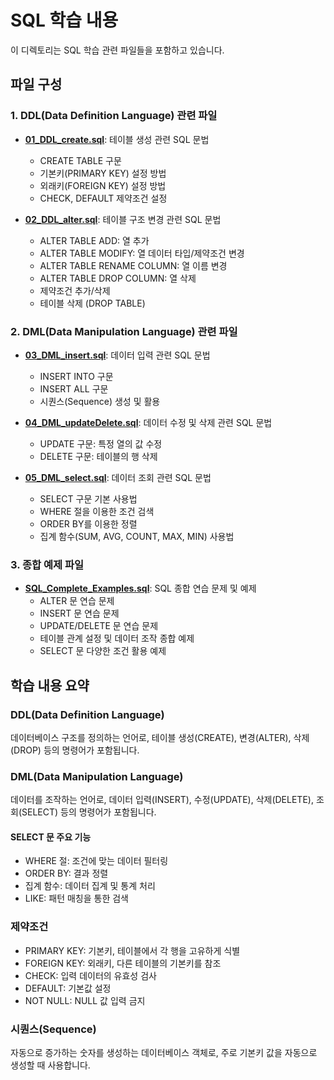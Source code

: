 # SQL 학습 내용

이 디렉토리는 SQL 학습 관련 파일들을 포함하고 있습니다.

## 파일 구성

### 1. DDL(Data Definition Language) 관련 파일

- **[01_DDL_create.sql](./01_DDL_create.sql)**: 테이블 생성 관련 SQL 문법

  - CREATE TABLE 구문
  - 기본키(PRIMARY KEY) 설정 방법
  - 외래키(FOREIGN KEY) 설정 방법
  - CHECK, DEFAULT 제약조건 설정

- **[02_DDL_alter.sql](./02_DDL_alter.sql)**: 테이블 구조 변경 관련 SQL 문법

  - ALTER TABLE ADD: 열 추가
  - ALTER TABLE MODIFY: 열 데이터 타입/제약조건 변경
  - ALTER TABLE RENAME COLUMN: 열 이름 변경
  - ALTER TABLE DROP COLUMN: 열 삭제
  - 제약조건 추가/삭제
  - 테이블 삭제 (DROP TABLE)

### 2. DML(Data Manipulation Language) 관련 파일

- **[03_DML_insert.sql](./03_DML_insert.sql)**: 데이터 입력 관련 SQL 문법

  - INSERT INTO 구문
  - INSERT ALL 구문
  - 시퀀스(Sequence) 생성 및 활용

- **[04_DML_updateDelete.sql](./04_DML_updateDelete.sql)**: 데이터 수정 및 삭제 관련 SQL 문법

  - UPDATE 구문: 특정 열의 값 수정
  - DELETE 구문: 테이블의 행 삭제

- **[05_DML_select.sql](./05_DML_select.sql)**: 데이터 조회 관련 SQL 문법
  - SELECT 구문 기본 사용법
  - WHERE 절을 이용한 조건 검색
  - ORDER BY를 이용한 정렬
  - 집계 함수(SUM, AVG, COUNT, MAX, MIN) 사용법

### 3. 종합 예제 파일

- **[SQL_Complete_Examples.sql](./SQL_Complete_Examples.sql)**: SQL 종합 연습 문제 및 예제
  - ALTER 문 연습 문제
  - INSERT 문 연습 문제
  - UPDATE/DELETE 문 연습 문제
  - 테이블 관계 설정 및 데이터 조작 종합 예제
  - SELECT 문 다양한 조건 활용 예제

## 학습 내용 요약

### DDL(Data Definition Language)

데이터베이스 구조를 정의하는 언어로, 테이블 생성(CREATE), 변경(ALTER), 삭제(DROP) 등의 명령어가 포함됩니다.

### DML(Data Manipulation Language)

데이터를 조작하는 언어로, 데이터 입력(INSERT), 수정(UPDATE), 삭제(DELETE), 조회(SELECT) 등의 명령어가 포함됩니다.

#### SELECT 문 주요 기능

- WHERE 절: 조건에 맞는 데이터 필터링
- ORDER BY: 결과 정렬
- 집계 함수: 데이터 집계 및 통계 처리
- LIKE: 패턴 매칭을 통한 검색

### 제약조건

- PRIMARY KEY: 기본키, 테이블에서 각 행을 고유하게 식별
- FOREIGN KEY: 외래키, 다른 테이블의 기본키를 참조
- CHECK: 입력 데이터의 유효성 검사
- DEFAULT: 기본값 설정
- NOT NULL: NULL 값 입력 금지

### 시퀀스(Sequence)

자동으로 증가하는 숫자를 생성하는 데이터베이스 객체로, 주로 기본키 값을 자동으로 생성할 때 사용합니다.
